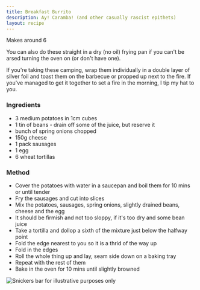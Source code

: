 ```yaml
---
title: Breakfast Burrito
description: Ay! Caramba! (and other casually rascist epithets)
layout: recipe
---
```


Makes around 6

You can also do these straight in a dry (no oil) frying pan if you can't be arsed turning the oven on (or don't have one).

If you're taking these camping, wrap them individually in a double layer of silver foil and toast them on the barbecue or propped up next to the fire. If you've managed to get it together to set a fire in the morning, I tip my hat to you.

### Ingredients

- 3 medium potatoes in 1cm cubes
- 1 tin of beans - drain off some of the juice, but reserve it
- bunch of spring onions chopped
- 150g cheese
- 1 pack sausages
- 1 egg
- 6 wheat tortillas

### Method
- Cover the potatoes with water in a saucepan and boil them for 10 mins or until tender
- Fry the sausages and cut into slices
- Mix the potatoes, sausages, spring onions, slightly drained beans, cheese and the egg
- It should be firmish and not too sloppy, if it's too dry and some bean juice
- Take a tortilla and dollop a sixth of the mixture just below the halfway point
- Fold the edge nearest to you so it is a thrid of the way up
- Fold in the edges
- Roll the whole thing up and lay, seam side down on a baking tray
- Repeat with the rest of them
- Bake in the oven for 10 mins until slightly browned

![Snickers bar for illustrative purposes only](https://i2.wp.com/loriesmississippikitchen.com/wp-content/uploads/2015/06/Untitled-11.jpg, "Snickers bar for illustrative purposes only")
